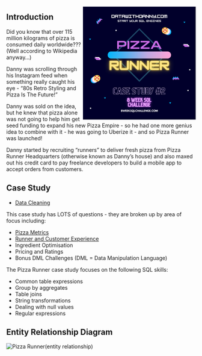 <a href="https://8weeksqlchallenge.com/case-study-2/"> <img align="right" width="300" height="300" src="https://github.com/ChrisF03/Danny-Ma-SQL-Case-Studies-/blob/main/Solutions/Case%20Study%20%232%20-%20Pizza%20Runner/2.png"></a>

## Introduction
Did you know that over 115 million kilograms of pizza is consumed daily worldwide??? (Well according to Wikipedia anyway…)

Danny was scrolling through his Instagram feed when something really caught his eye - “80s Retro Styling and Pizza Is The Future!”

Danny was sold on the idea, but he knew that pizza alone was not going to help him get seed funding to expand his new Pizza Empire - so he had one more genius idea to combine with it - he was going to Uberize it - and so Pizza Runner was launched!

Danny started by recruiting “runners” to deliver fresh pizza from Pizza Runner Headquarters (otherwise known as Danny’s house) and also maxed out his credit card to pay freelance developers to build a mobile app to accept orders from customers.

## Case Study
- [Data Cleaning](https://github.com/ChrisF03/Danny-Ma-SQL-Case-Studies-/blob/main/Solutions/Case%20Study%20%232%20-%20Pizza%20Runner/solutions/data_cleaning.md)

This case study has LOTS of questions - they are broken up by area of focus including:

- [Pizza Metrics](https://github.com/ChrisF03/Danny-Ma-SQL-Case-Studies-/blob/main/Solutions/Case%20Study%20%232%20-%20Pizza%20Runner/solutions/(A)Pizza_Metrics.md)
- [Runner and Customer Experience](https://github.com/ChrisF03/Danny-Ma-SQL-Case-Studies-/blob/main/Solutions/Case%20Study%20%232%20-%20Pizza%20Runner/solutions/(B)Runner_and_Customer_Experience.md)
- Ingredient Optimisation
- Pricing and Ratings
- Bonus DML Challenges (DML = Data Manipulation Language)

The Pizza Runner case study focuses on the following SQL skills:

- Common table expressions
- Group by aggregates
- Table joins
- String transformations
- Dealing with null values
- Regular expressions

## Entity Relationship Diagram
![Pizza Runner(entity relationship)](https://github.com/ChrisF03/Danny-Ma-SQL-Case-Studies-/assets/103148784/8df3ccec-7e96-4e61-92cf-28882d1ef0e6)
